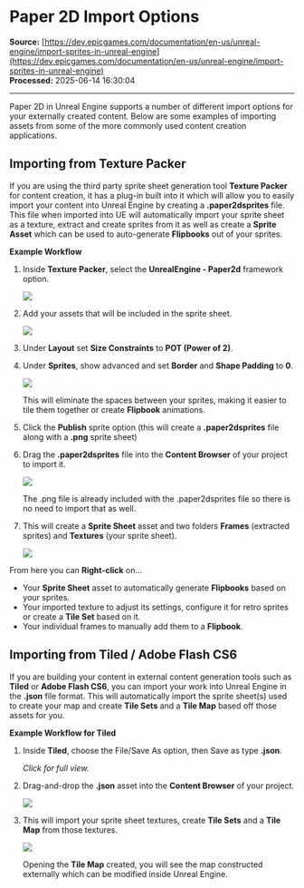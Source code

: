 # Paper 2D Import Options

**Source:** [https://dev.epicgames.com/documentation/en-us/unreal-engine/import-sprites-in-unreal-engine](https://dev.epicgames.com/documentation/en-us/unreal-engine/import-sprites-in-unreal-engine)  
**Processed:** 2025-06-14 16:30:04

---

Paper 2D in Unreal Engine supports a number of different import options for your externally created content. Below are some examples of importing assets from some of the more commonly used content creation applications.

## Importing from Texture Packer

If you are using the third party sprite sheet generation tool **Texture Packer** for content creation, it has a plug-in built into it which will allow you to easily import your content into Unreal Engine by creating a **.paper2dsprites** file. This file when imported into UE will automatically import your sprite sheet as a texture, extract and create sprites from it as well as create a **Sprite Asset** which can be used to auto-generate **Flipbooks** out of your sprites.

**Example Workflow**

1.  Inside **Texture Packer**, select the **UnrealEngine - Paper2d** framework option.
    
    ![](https://d1iv7db44yhgxn.cloudfront.net/documentation/images/12fb3315-cc07-4e91-8c39-462d407a3f3a/newprojecttp.png)
2.  Add your assets that will be included in the sprite sheet.
    
    ![](https://d1iv7db44yhgxn.cloudfront.net/documentation/images/4e831ee4-851a-4e17-9073-f695c796b753/assets_added.png)
3.  Under **Layout** set **Size Constraints** to **POT (Power of 2)**.
    
4.  Under **Sprites**, show advanced and set **Border** and **Shape Padding** to **0**.
    
    ![](https://d1iv7db44yhgxn.cloudfront.net/documentation/images/f9046063-e4b6-4547-ba9b-10dca464659a/exportsettings.png)
    
    This will eliminate the spaces between your sprites, making it easier to tile them together or create **Flipbook** animations.
    
5.  Click the **Publish** sprite option (this will create a **.paper2dsprites** file along with a **.png** sprite sheet)
    
6.  Drag the **.paper2dsprites** file into the **Content Browser** of your project to import it.
    
    ![](https://d1iv7db44yhgxn.cloudfront.net/documentation/images/9f51cc35-7127-4143-8106-bf14db616c78/draganddrop.png)
    
    The .png file is already included with the .paper2dsprites file so there is no need to import that as well.
    
7.  This will create a **Sprite Sheet** asset and two folders **Frames** (extracted sprites) and **Textures** (your sprite sheet).
    
    ![](https://d1iv7db44yhgxn.cloudfront.net/documentation/images/c2f21d92-8ca0-43ec-9fd0-d48f030c4c72/contentadded.png)

From here you can **Right-click** on...

-   Your **Sprite Sheet** asset to automatically generate **Flipbooks** based on your sprites.
-   Your imported texture to adjust its settings, configure it for retro sprites or create a **Tile Set** based on it.
-   Your individual frames to manually add them to a **Flipbook**.

## Importing from Tiled / Adobe Flash CS6

If you are building your content in external content generation tools such as **Tiled** or **Adobe Flash CS6**, you can import your work into Unreal Engine in the **.json** file format. This will automatically import the sprite sheet(s) used to create your map and create **Tile Sets** and a **Tile Map** based off those assets for you.

**Example Workflow for Tiled**

1.  Inside **Tiled**, choose the File/Save As option, then Save as type **.json**.
    
    *Click for full view.*
    
2.  Drag-and-drop the **.json** asset into the **Content Browser** of your project.
    
    ![](https://d1iv7db44yhgxn.cloudfront.net/documentation/images/a3a41b43-fe9c-432f-b266-883ec8c90251/jsonimport.png)
3.  This will import your sprite sheet textures, create **Tile Sets** and a **Tile Map** from those textures.
    
    ![](https://d1iv7db44yhgxn.cloudfront.net/documentation/images/0e2b164a-ad77-4873-81e8-ac7014f16f84/jsonassets.png)
    
    Opening the **Tile Map** created, you will see the map constructed externally which can be modified inside Unreal Engine.